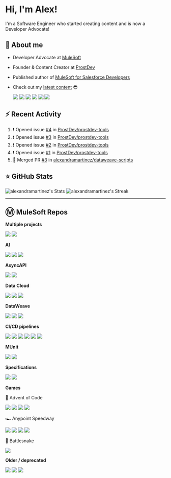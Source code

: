 # Hi, I'm Alex!

I'm a Software Engineer who started creating content and is now a Developer Advocate!

## 👋 About me

- Developer Advocate at [MuleSoft](https://www.mulesoft.com/)
- Founder & Content Creator at [ProstDev](https://www.prostdev.com/)
- Published author of [MuleSoft for Salesforce Developers](https://www.amazon.com/Mulesoft-Salesforce-Developers-Architects-practitioners/dp/1801079609/ref=sr_1_3)
- Check out my [latest content](https://www.alexmartinez.ca/home/latest-content) 😎


  <a href="https://www.prostdev.com/"><img src="https://img.shields.io/badge/-ProstDev-33c4ec?style=for-the-badge"/></a>
  <a href="https://www.linkedin.com/in/alexandra-n-martinez/"><img src="https://img.shields.io/badge/-LinkedIn-0A66C2?style=for-the-badge&logo=Linkedin&logoColor=white"/></a>
  <a href="https://www.instagram.com/devalexmartinez/"><img src="https://img.shields.io/badge/-Instagram-E4405F?style=for-the-badge&logo=Instagram&logoColor=white"/></a>
  <a href="https://www.twitch.tv/devalexmartinez"><img src="https://img.shields.io/badge/-Twitch-9146FF?style=for-the-badge&logo=Twitch&logoColor=white"/></a>
  <a href="https://www.youtube.com/prostdev"><img src="https://img.shields.io/badge/-YouTube-FF0000?style=for-the-badge&logo=YouTube&logoColor=white"/></a>
  <a href="https://linktr.ee/devalexmartinez"><img src="https://img.shields.io/badge/-Others-green?style=for-the-badge&logo=Linktree&logoColor=white"/></a>

## :zap: Recent Activity

<!--START_SECTION:activity-->
1. ❗ Opened issue [#4](https://github.com/ProstDev/prostdev-tools/issues/4) in [ProstDev/prostdev-tools](https://github.com/ProstDev/prostdev-tools)
2. ❗ Opened issue [#3](https://github.com/ProstDev/prostdev-tools/issues/3) in [ProstDev/prostdev-tools](https://github.com/ProstDev/prostdev-tools)
3. ❗ Opened issue [#2](https://github.com/ProstDev/prostdev-tools/issues/2) in [ProstDev/prostdev-tools](https://github.com/ProstDev/prostdev-tools)
4. ❗ Opened issue [#1](https://github.com/ProstDev/prostdev-tools/issues/1) in [ProstDev/prostdev-tools](https://github.com/ProstDev/prostdev-tools)
5. 🎉 Merged PR [#3](https://github.com/alexandramartinez/dataweave-scripts/pull/3) in [alexandramartinez/dataweave-scripts](https://github.com/alexandramartinez/dataweave-scripts)
<!--END_SECTION:activity-->

## ⭐️ GitHub Stats

<!-- https://gh-stats-gen.vercel.app/ -->
![alexandramartinez's Stats](https://github-readme-stats.vercel.app/api?username=alexandramartinez&theme=midnight-purple&show_icons=true&hide_border=true&count_private=true)
![alexandramartinez's Streak](https://github-readme-streak-stats.herokuapp.com/?user=alexandramartinez&theme=midnight-purple&hide_border=true)

---

## Ⓜ️ MuleSoft Repos

**Multiple projects**

[![](https://github-readme-stats.vercel.app/api/pin/?username=alexandramartinez&repo=mulesoft-from-start&theme=jolly)](https://github.com/alexandramartinez/mulesoft-from-start)
[![](https://github-readme-stats.vercel.app/api/pin/?username=ProstDev&repo=codetober23&theme=jolly)](https://github.com/ProstDev/codetober23)

**AI**

[![](https://github-readme-stats.vercel.app/api/pin/?username=alexandramartinez&repo=mac-vectors-file-reader&theme=graywhite)](https://github.com/alexandramartinez/mac-vectors-file-reader)
[![](https://github-readme-stats.vercel.app/api/pin/?username=ProstDev&repo=mac-ollama-proj&theme=graywhite)](https://github.com/ProstDev/mac-ollama-proj)
[![](https://github-readme-stats.vercel.app/api/pin/?username=alexandramartinez&repo=ollama-llm-provider&theme=graywhite)](https://github.com/alexandramartinez/ollama-llm-provider)

**AsyncAPI**

[![](https://github-readme-stats.vercel.app/api/pin/?username=alexandramartinez&repo=asyncapis-accounts-email&theme=material-palenight)](https://github.com/alexandramartinez/asyncapis-accounts-email)
[![](https://github-readme-stats.vercel.app/api/pin/?username=alexandramartinez&repo=asyncapi-mule-sfpe&theme=material-palenight)](https://github.com/alexandramartinez/asyncapi-mule-sfpe)

**Data Cloud**

[![](https://github-readme-stats.vercel.app/api/pin/?username=alexandramartinez&repo=datacloud-mulesoft-integration&theme=default_repocard)](https://github.com/alexandramartinez/datacloud-mulesoft-integration)
[![](https://github-readme-stats.vercel.app/api/pin/?username=alexandramartinez&repo=data-cloud-auth&theme=default_repocard)](https://github.com/alexandramartinez/data-cloud-auth)
[![](https://github-readme-stats.vercel.app/api/pin/?username=alexandramartinez&repo=mule-dynamodb-to-datacloud&theme=default_repocard)](https://github.com/alexandramartinez/mule-dynamodb-to-datacloud)

**DataWeave**

[![](https://github-readme-stats.vercel.app/api/pin/?username=alexandramartinez&repo=dataweave-scripts&theme=react)](https://github.com/alexandramartinez/dataweave-scripts)
[![](https://github-readme-stats.vercel.app/api/pin/?username=alexandramartinez&repo=reviewing-a-complex-dw-transformation-use-case&theme=react)](https://github.com/alexandramartinez/reviewing-a-complex-dw-transformation-use-case)
[![](https://github-readme-stats.vercel.app/api/pin/?username=alexandramartinez&repo=dataweave-challenges&theme=react)](https://github.com/alexandramartinez/dataweave-challenges)

**CI/CD pipelines**

[![](https://github-readme-stats.vercel.app/api/pin/?username=alexandramartinez&repo=github-actions&theme=catppuccin_latte)](https://github.com/alexandramartinez/github-actions)
[![](https://github-readme-stats.vercel.app/api/pin/?username=alexandramartinez&repo=squirrel-app&theme=catppuccin_latte)](https://github.com/alexandramartinez/squirrel-app)
[![](https://github-readme-stats.vercel.app/api/pin/?username=alexandramartinez&repo=mulesoft-mfa-cicd&theme=catppuccin_latte)](https://github.com/alexandramartinez/mulesoft-mfa-cicd)
[![](https://github-readme-stats.vercel.app/api/pin/?username=alexandramartinez&repo=api-catalog-cli-example&theme=catppuccin_latte)](https://github.com/alexandramartinez/api-catalog-cli-example)
[![](https://github-readme-stats.vercel.app/api/pin/?username=alexandramartinez&repo=mule-bat-example&theme=catppuccin_latte)](https://github.com/alexandramartinez/mule-bat-example)
[![](https://github-readme-stats.vercel.app/api/pin/?username=alexandramartinez&repo=dataweave-utilities-library&theme=catppuccin_latte)](https://github.com/alexandramartinez/dataweave-utilities-library)

**MUnit**

[![](https://github-readme-stats.vercel.app/api/pin/?username=alexandramartinez&repo=acb-basic-munits&theme=holi)](https://github.com/alexandramartinez/acb-basic-munits)
[![](https://github-readme-stats.vercel.app/api/pin/?username=alexandramartinez&repo=my-process-api-munits&theme=holi)](https://github.com/alexandramartinez/my-process-api-munits)

**Specifications**

[![](https://github-readme-stats.vercel.app/api/pin/?username=alexandramartinez&repo=to-do-api-spec&theme=vision-friendly-dark)](https://github.com/alexandramartinez/to-do-api-spec)
[![](https://github-readme-stats.vercel.app/api/pin/?username=alexandramartinez&repo=asyncapi-example&theme=vision-friendly-dark)](https://github.com/alexandramartinez/asyncapi-example)

**Games**

🎄 Advent of Code

[![](https://github-readme-stats.vercel.app/api/pin/?username=alexandramartinez&repo=adventofcode-2024&theme=neon)](https://github.com/alexandramartinez/adventofcode-2024)
[![](https://github-readme-stats.vercel.app/api/pin/?username=alexandramartinez&repo=adventofcode-2023&theme=neon)](https://github.com/alexandramartinez/adventofcode-2023)
[![](https://github-readme-stats.vercel.app/api/pin/?username=alexandramartinez&repo=adventofcode-2022&theme=neon)](https://github.com/alexandramartinez/adventofcode-2022)
[![](https://github-readme-stats.vercel.app/api/pin/?username=alexandramartinez&repo=adventofcode-2015&theme=neon)](https://github.com/alexandramartinez/adventofcode-2015)

🏎️ Anypoint Speedway

[![](https://github-readme-stats.vercel.app/api/pin/?username=alexandramartinez&repo=anypoint-race-api-postman&theme=codeSTACKr)](https://github.com/alexandramartinez/anypoint-race-api-postman)
[![](https://github-readme-stats.vercel.app/api/pin/?username=alexandramartinez&repo=anypoint-race-api-mulesoft&theme=codeSTACKr)](https://github.com/alexandramartinez/anypoint-race-api-mulesoft)
[![](https://github-readme-stats.vercel.app/api/pin/?username=alexandramartinez&repo=anypoint-racer-api&theme=codeSTACKr)](https://github.com/alexandramartinez/anypoint-racer-api)
[![](https://github-readme-stats.vercel.app/api/pin/?username=alexandramartinez&repo=anypoint-racer-api-s3&theme=codeSTACKr)](https://github.com/alexandramartinez/anypoint-racer-api-s3)

🐍 Battlesnake

[![](https://github-readme-stats.vercel.app/api/pin/?username=alexandramartinez&repo=mule-battlesnake&theme=chartreuse-dark)](https://github.com/alexandramartinez/mule-battlesnake)

**Older / deprecated**

[![](https://github-readme-stats.vercel.app/api/pin/?username=alexandramartinez&repo=waffle-house-api&theme=shadow_blue)](https://github.com/alexandramartinez/waffle-house-api)
[![](https://github-readme-stats.vercel.app/api/pin/?username=alexandramartinez&repo=slack-maxmanager-app&theme=shadow_blue)](https://github.com/alexandramartinez/slack-maxmanager-app)
[![](https://github-readme-stats.vercel.app/api/pin/?username=alexandramartinez&repo=vampireAPI&theme=shadow_blue)](https://github.com/alexandramartinez/vampireAPI)
